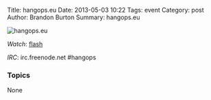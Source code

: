 Title: hangops.eu
Date: 2013-05-03 10:22
Tags: event
Category: post
Author: Brandon Burton
Summary: hangops.eu

![hangops.eu](http://i.ytimg.com/vi/01XWBjZTOvA/3.jpg)

_Watch_: [flash](https://www.youtube.com/v/01XWBjZTOvA?version=3&f=user_uploads&app=youtube_gdata)

_IRC_: irc.freenode.net #hangops

### Topics
None
